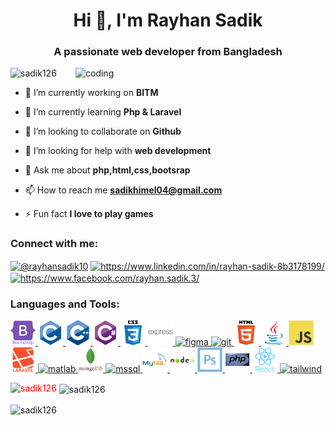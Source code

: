 <!-- <img align="center" height="560" width="100%"  src="https://img.search.brave.com/rvUj-4w4gORSmRBVP9aVxDsqz3dWyCtEoOS5KmitwfM/rs:fit:800:600:1/g:ce/aHR0cHM6Ly9taXJv/Lm1lZGl1bS5jb20v/bWF4LzE2MDAvMCpD/LWNQUDlEMk1JeWVl/eEFULmdpZg.gif" alt="coding"> -->
<!-- [![Header](https://img.search.brave.com/rvUj-4w4gORSmRBVP9aVxDsqz3dWyCtEoOS5KmitwfM/rs:fit:800:600:1/g:ce/aHR0cHM6Ly9taXJv/Lm1lZGl1bS5jb20v/bWF4LzE2MDAvMCpD/LWNQUDlEMk1JeWVl/eEFULmdpZg.gif)](https://sadik126.io) -->

<h1 align="center">Hi 👋, I'm Rayhan Sadik</h1>
<h3 align="center">A passionate web developer from Bangladesh</h3>

<img align="right" width="400" src="https://cdn.dribbble.com/users/1162077/screenshots/3848914/programmer.gif" alt="coding">

<p align="left"> <img src="https://komarev.com/ghpvc/?username=sadik126&label=Profile%20views&color=0e75b6&style=flat" alt="sadik126" /> </p>

<!-- <p align="left"> <a href="https://twitter.com/@rayhansadik10" target="blank"><img src="https://img.shields.io/twitter/follow/@rayhansadik10?logo=twitter&style=for-the-badge" alt="@rayhansadik10" /></a> </p> -->

- 🔭 I’m currently working on **BITM**

- 🌱 I’m currently learning **Php & Laravel**

- 👯 I’m looking to collaborate on **Github**

- 🤝 I’m looking for help with **web development**

- 💬 Ask me about **php,html,css,bootsrap**

- 📫 How to reach me **sadikhimel04@gmail.com**

- ⚡ Fun fact **I love to play games**

<h3 align="left">Connect with me:</h3>
<p align="left">
<a href="https://twitter.com/@rayhansadik10" target="blank"><img align="center" src="https://raw.githubusercontent.com/rahuldkjain/github-profile-readme-generator/master/src/images/icons/Social/twitter.svg" alt="@rayhansadik10" height="30" width="40" /></a>
<a href="https://linkedin.com/in/https://www.linkedin.com/in/rayhan-sadik-8b3178199/" target="blank"><img align="center" src="https://raw.githubusercontent.com/rahuldkjain/github-profile-readme-generator/master/src/images/icons/Social/linked-in-alt.svg" alt="https://www.linkedin.com/in/rayhan-sadik-8b3178199/" height="30" width="40" /></a>
<a href="https://fb.com/https://www.facebook.com/rayhan.sadik.3/" target="blank"><img align="center" src="https://raw.githubusercontent.com/rahuldkjain/github-profile-readme-generator/master/src/images/icons/Social/facebook.svg" alt="https://www.facebook.com/rayhan.sadik.3/" height="30" width="40" /></a>
</p>

<h3 align="left">Languages and Tools:</h3>
<p align="left"> <a href="https://getbootstrap.com" target="_blank" rel="noreferrer"> <img src="https://raw.githubusercontent.com/devicons/devicon/master/icons/bootstrap/bootstrap-plain-wordmark.svg" alt="bootstrap" width="40" height="40"/> </a> <a href="https://www.cprogramming.com/" target="_blank" rel="noreferrer"> <img src="https://raw.githubusercontent.com/devicons/devicon/master/icons/c/c-original.svg" alt="c" width="40" height="40"/> </a> <a href="https://www.w3schools.com/cpp/" target="_blank" rel="noreferrer"> <img src="https://raw.githubusercontent.com/devicons/devicon/master/icons/cplusplus/cplusplus-original.svg" alt="cplusplus" width="40" height="40"/> </a> <a href="https://www.w3schools.com/cs/" target="_blank" rel="noreferrer"> <img src="https://raw.githubusercontent.com/devicons/devicon/master/icons/csharp/csharp-original.svg" alt="csharp" width="40" height="40"/> </a> <a href="https://www.w3schools.com/css/" target="_blank" rel="noreferrer"> <img src="https://raw.githubusercontent.com/devicons/devicon/master/icons/css3/css3-original-wordmark.svg" alt="css3" width="40" height="40"/> </a> <a href="https://expressjs.com" target="_blank" rel="noreferrer"> <img src="https://raw.githubusercontent.com/devicons/devicon/master/icons/express/express-original-wordmark.svg" alt="express" width="40" height="40"/> </a> <a href="https://www.figma.com/" target="_blank" rel="noreferrer"> <img src="https://www.vectorlogo.zone/logos/figma/figma-icon.svg" alt="figma" width="40" height="40"/> </a> <a href="https://git-scm.com/" target="_blank" rel="noreferrer"> <img src="https://www.vectorlogo.zone/logos/git-scm/git-scm-icon.svg" alt="git" width="40" height="40"/> </a> <a href="https://www.w3.org/html/" target="_blank" rel="noreferrer"> <img src="https://raw.githubusercontent.com/devicons/devicon/master/icons/html5/html5-original-wordmark.svg" alt="html5" width="40" height="40"/> </a> <a href="https://www.java.com" target="_blank" rel="noreferrer"> <img src="https://raw.githubusercontent.com/devicons/devicon/master/icons/java/java-original.svg" alt="java" width="40" height="40"/> </a> <a href="https://developer.mozilla.org/en-US/docs/Web/JavaScript" target="_blank" rel="noreferrer"> <img src="https://raw.githubusercontent.com/devicons/devicon/master/icons/javascript/javascript-original.svg" alt="javascript" width="40" height="40"/> </a> <a href="https://laravel.com/" target="_blank" rel="noreferrer"> <img src="https://raw.githubusercontent.com/devicons/devicon/master/icons/laravel/laravel-plain-wordmark.svg" alt="laravel" width="40" height="40"/> </a> <a href="https://www.mathworks.com/" target="_blank" rel="noreferrer"> <img src="https://upload.wikimedia.org/wikipedia/commons/2/21/Matlab_Logo.png" alt="matlab" width="40" height="40"/> </a> <a href="https://www.mongodb.com/" target="_blank" rel="noreferrer"> <img src="https://raw.githubusercontent.com/devicons/devicon/master/icons/mongodb/mongodb-original-wordmark.svg" alt="mongodb" width="40" height="40"/> </a> <a href="https://www.microsoft.com/en-us/sql-server" target="_blank" rel="noreferrer"> <img src="https://www.svgrepo.com/show/303229/microsoft-sql-server-logo.svg" alt="mssql" width="40" height="40"/> </a> <a href="https://www.mysql.com/" target="_blank" rel="noreferrer"> <img src="https://raw.githubusercontent.com/devicons/devicon/master/icons/mysql/mysql-original-wordmark.svg" alt="mysql" width="40" height="40"/> </a> <a href="https://nodejs.org" target="_blank" rel="noreferrer"> <img src="https://raw.githubusercontent.com/devicons/devicon/master/icons/nodejs/nodejs-original-wordmark.svg" alt="nodejs" width="40" height="40"/> </a> <a href="https://www.photoshop.com/en" target="_blank" rel="noreferrer"> <img src="https://raw.githubusercontent.com/devicons/devicon/master/icons/photoshop/photoshop-line.svg" alt="photoshop" width="40" height="40"/> </a> <a href="https://www.php.net" target="_blank" rel="noreferrer"> <img src="https://raw.githubusercontent.com/devicons/devicon/master/icons/php/php-original.svg" alt="php" width="40" height="40"/> </a> <a href="https://reactjs.org/" target="_blank" rel="noreferrer"> <img src="https://raw.githubusercontent.com/devicons/devicon/master/icons/react/react-original-wordmark.svg" alt="react" width="40" height="40"/> </a> <a href="https://tailwindcss.com/" target="_blank" rel="noreferrer"> <img src="https://www.vectorlogo.zone/logos/tailwindcss/tailwindcss-icon.svg" alt="tailwind" width="40" height="40"/> </a> </p>

<p><img align="left" style="color:red;" src="https://github-readme-stats.vercel.app/api/top-langs?username=sadik126&show_icons=true&locale=en&layout=compact" alt="sadik126" /></p>

<p>&nbsp;<img align="center" src="https://github-readme-stats.vercel.app/api?username=sadik126&show_icons=true&locale=en" alt="sadik126" /></p>

<p><img align="center" src="https://github-readme-streak-stats.herokuapp.com/?user=sadik126&" alt="sadik126" /></p>
